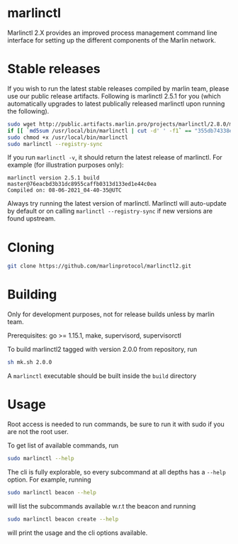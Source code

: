 # marlinctl

Marlinctl 2.X provides an improved process management command line interface for setting up the different components of the Marlin network.

# Stable releases

If you wish to run the latest stable releases compiled by marlin team, please use our public release artifacts. Following is marlinctl 2.5.1 for you (which automatically upgrades to latest publically released marlinctl upon running the following).
```sh
sudo wget http://public.artifacts.marlin.pro/projects/marlinctl/2.8.0/marlinctl-2.5.1-linux-amd64 --output-document=/usr/local/bin/marlinctl
if [[ `md5sum /usr/local/bin/marlinctl | cut -d' ' -f1` == "355db74338e5101509a03adc1f848116" ]]; then  echo "verified md5sum" ; else echo "wrong md5sum, deleting marlinctl" && sudo rm /usr/local/bin/marlinctl;  fi
sudo chmod +x /usr/local/bin/marlinctl
sudo marlinctl --registry-sync
```
If you run `marlinctl -v`, it should return the latest release of marlinctl. For example (for illustration purposes only):
```
marlinctl version 2.5.1 build master@76eacbd3b31dc8955caffb0313d133ed1e44c0ea
Compiled on: 08-06-2021_04-40-35@UTC
```

Always try running the latest version of marlinctl. Marlinctl will auto-update by default or on calling `marlinctl --registry-sync` if new versions are found upstream.

# Cloning

 ```sh
git clone https://github.com/marlinprotocol/marlinctl2.git
```

# Building

Only for development purposes, not for release builds unless by marlin team.

Prerequisites: go >= 1.15.1, make, supervisord, supervisorctl

To build marlinctl2 tagged with version 2.0.0 from repository, run
```sh
sh mk.sh 2.0.0
```
A `marlinctl` executable should be built inside the `build` directory

# Usage

Root access is needed to run commands, be sure to run it with sudo if you are not the root user.

To get list of available commands, run

```sh
sudo marlinctl --help
```

The cli is fully explorable, so every subcommand at all depths has a `--help` option. For example, running
```sh
sudo marlinctl beacon --help
```
will list the subcommands available w.r.t the beacon and running
```sh
sudo marlinctl beacon create --help
```
will print the usage and the cli options available.
